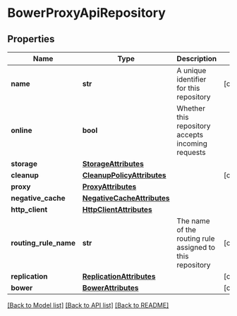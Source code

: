 # BowerProxyApiRepository

## Properties

| Name                  | Type                                                      | Description                                              | Notes      |
| --------------------- | --------------------------------------------------------- | -------------------------------------------------------- | ---------- |
| **name**              | **str**                                                   | A unique identifier for this repository                  | [optional] |
| **online**            | **bool**                                                  | Whether this repository accepts incoming requests        |
| **storage**           | [**StorageAttributes**](StorageAttributes.md)             |                                                          |
| **cleanup**           | [**CleanupPolicyAttributes**](CleanupPolicyAttributes.md) |                                                          | [optional] |
| **proxy**             | [**ProxyAttributes**](ProxyAttributes.md)                 |                                                          |
| **negative_cache**    | [**NegativeCacheAttributes**](NegativeCacheAttributes.md) |                                                          |
| **http_client**       | [**HttpClientAttributes**](HttpClientAttributes.md)       |                                                          |
| **routing_rule_name** | **str**                                                   | The name of the routing rule assigned to this repository | [optional] |
| **replication**       | [**ReplicationAttributes**](ReplicationAttributes.md)     |                                                          | [optional] |
| **bower**             | [**BowerAttributes**](BowerAttributes.md)                 |                                                          | [optional] |

[[Back to Model list]](../README.md#documentation-for-models) [[Back to API list]](../README.md#documentation-for-api-endpoints) [[Back to README]](../README.md)

